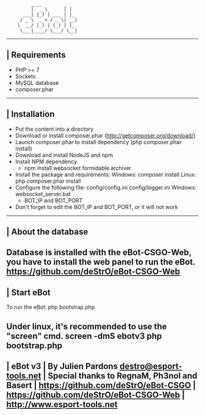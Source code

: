 			 ____        _   
			 |  _ \      | |  
		  ___| |_) | ___ | |_
		 / _ \  _ < / _ \| __|
		|  __/ |_) | (_) | |_
		 \___|____/ \___/ \__|

------------------------
| Requirements
------------------------
- PHP >= 7
- Sockets
- MySQL database
- composer.phar

------------------------
| Installation
------------------------
- Put the content into a directory
- Download or install composer.phar (http://getcomposer.org/download/)
- Launch composer.phar to install dependency (php composer.phar install)
- Download and install NodeJS and npm
- Install NPM dependency
   - npm install websocket formidable archiver
- Install the package and requirements:
   Windows: composer install
   Linux: php composer.phar install
- Configure the following file:
  config/config.ini
  config/logger.ini
  Windows: websocket_server.bat
    - BOT_IP and BOT_PORT
- Don't forget to edit the BOT_IP and BOT_PORT, or it will not work

------------------------
| About the database
------------------------
Database is installed with the eBot-CSGO-Web, you have to install the web panel to run the eBot.
https://github.com/deStrO/eBot-CSGO-Web
------------------------
| Start eBot
------------------------
To run the eBot:
php bootstrap.php

Under linux, it's recommended to use the "screen" cmd.
screen -dmS ebotv3 php bootstrap.php
------------------------
| eBot v3
| By Julien Pardons <destro@esport-tools.net>
| Special thanks to RegnaM, Ph3nol and Basert
| https://github.com/deStrO/eBot-CSGO
| https://github.com/deStrO/eBot-CSGO-Web
| http://www.esport-tools.net
------------------------

